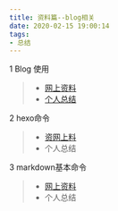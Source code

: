 ```yaml
---
title: 资料篇--blog相关
date: 2020-02-15 19:00:14
tags:
- 总结
---
```



1 Blog 使用
> - [网上资料](https://www.zhihu.com/people/CrazyMilk/answers )
> - [个人总结](https://josiah.top/2020/02/BLog%E5%B9%B3%E5%8F%B0%E6%80%BB%E7%BB%93%E4%BD%BF%E7%94%A8/)
<!-- 指向本地  [icon.png](./images/icon.png) -->

2 hexo命令
> - [资网上料](https://hexo.io/zh-cn/docs/commands)
> - 个人总结

3 markdown基本命令
> - [网上资料](http://xianbai.me/learn-md)
> - 个人总结